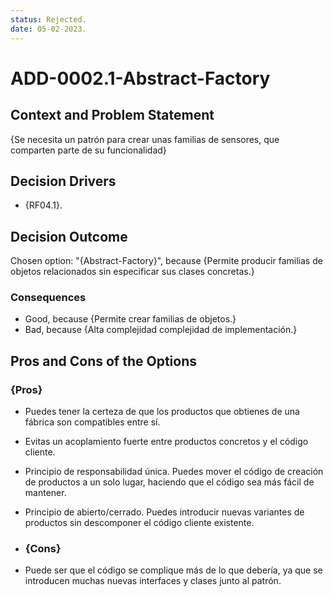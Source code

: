 ```yaml
---
status: Rejected.
date: 05-02-2023.
---
```

# ADD-0002.1-Abstract-Factory

## Context and Problem Statement

{Se necesita un patrón para crear unas familias de sensores, que comparten parte de su funcionalidad}

## Decision Drivers

* {RF04.1}.

## Decision Outcome

Chosen option: "{Abstract-Factory}", because
{Permite producir familias de objetos relacionados sin especificar sus clases concretas.}

### Consequences

* Good, because {Permite crear familias de objetos.}
* Bad, because {Alta complejidad complejidad de implementación.}

## Pros and Cons of the Options

### {Pros}

* Puedes tener la certeza de que los productos que obtienes de una fábrica son compatibles entre sí.
* Evitas un acoplamiento fuerte entre productos concretos y el código cliente.
* Principio de responsabilidad única. Puedes mover el código de creación de productos a un solo lugar, haciendo que el código sea más fácil de mantener.
* Principio de abierto/cerrado. Puedes introducir nuevas variantes de productos sin descomponer el código cliente existente.

* ### {Cons}

*  Puede ser que el código se complique más de lo que debería, ya que se introducen muchas nuevas interfaces y clases junto al patrón.
